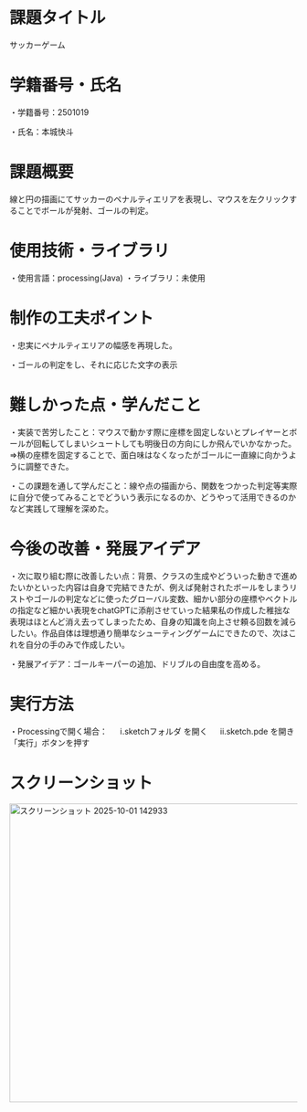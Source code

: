 # 課題タイトル
サッカーゲーム
# 学籍番号・氏名
・学籍番号：2501019

・氏名：本城快斗
# 課題概要
線と円の描画にてサッカーのペナルティエリアを表現し、マウスを左クリックすることでボールが発射、ゴールの判定。
# 使用技術・ライブラリ
・使用言語：processing(Java)
・ライブラリ：未使用
# 制作の工夫ポイント
・忠実にペナルティエリアの幅感を再現した。

・ゴールの判定をし、それに応じた文字の表示
# 難しかった点・学んだこと
・実装で苦労したこと：マウスで動かす際に座標を固定しないとプレイヤーとボールが回転してしまいシュートしても明後日の方向にしか飛んでいかなかった。
⇒横の座標を固定することで、面白味はなくなったがゴールに一直線に向かうように調整できた。

・この課題を通して学んだこと：線や点の描画から、関数をつかった判定等実際に自分で使ってみることでどういう表示になるのか、どうやって活用できるのかなど実践して理解を深めた。
# 今後の改善・発展アイデア
・次に取り組む際に改善したい点：背景、クラスの生成やどういった動きで進めたいかといった内容は自身で完結できたが、例えば発射されたボールをしまうリストやゴールの判定などに使ったグローバル変数、細かい部分の座標やベクトルの指定など細かい表現をchatGPTに添削させていった結果私の作成した稚拙な表現はほとんど消え去ってしまったため、自身の知識を向上させ頼る回数を減らしたい。作品自体は理想通り簡単なシューティングゲームにできたので、次はこれを自分の手のみで作成したい。

・発展アイデア：ゴールキーパーの追加、ドリブルの自由度を高める。
# 実行方法
・Processingで開く場合：
　
 ⅰ.sketchフォルダ を開く
　
 ⅱ.sketch.pde を開き「実行」ボタンを押す
# スクリーンショット
<img width="801" height="523" alt="スクリーンショット 2025-10-01 142933" src="https://github.com/user-attachments/assets/9276d1f5-cd15-4ecd-bc40-364c644839e9" />
